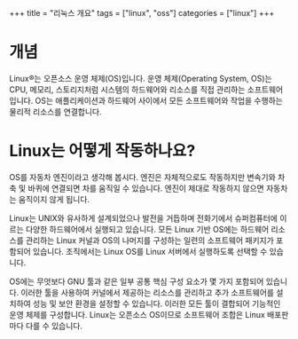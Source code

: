 +++
title = "리눅스 개요"
tags = ["linux", "oss"]
categories = ["linux"]
+++

# 개념

Linux®는 오픈소스 운영 체제(OS)입니다. 운영 체제(Operating System, OS)는 CPU, 메모리, 스토리지처럼 시스템의 하드웨어와 리소스를 직접 관리하는 소프트웨어입니다. OS는 애플리케이션과 하드웨어 사이에서 모든 소프트웨어와 작업을 수행하는 물리적 리소스를 연결합니다.


# Linux는 어떻게 작동하나요?

OS를 자동차 엔진이라고 생각해 봅시다. 엔진은 자체적으로도 작동하지만 변속기와 차축 및 바퀴에 연결되면 차를 움직일 수 있습니다. 엔진이 제대로 작동하지 않으면 자동차는 움직이지 않게 됩니다.

Linux는 UNIX와 유사하게 설계되었으나 발전을 거듭하며 전화기에서 슈퍼컴퓨터에 이르는 다양한 하드웨어에서 실행되고 있습니다. 모든 Linux 기반 OS에는 하드웨어 리소스를 관리하는 Linux 커널과 OS의 나머지를 구성하는 일련의 소프트웨어 패키지가 포함되어 있습니다. 조직에서는 Linux OS를 Linux 서버에서 실행하도록 선택할 수 있습니다.

OS에는 무엇보다 GNU 툴과 같은 일부 공통 핵심 구성 요소가 몇 가지 포함되어 있습니다. 이러한 툴을 사용하여 커널에서 제공하는 리소스를 관리하고 추가 소프트웨어를 설치하여 성능 및 보안 환경을 설정할 수 있습니다. 이러한 모든 툴이 결합되어 기능적인 운영 체제를 구성합니다. Linux는 오픈소스 OS이므로 소프트웨어 조합은 Linux 배포판마다 다를 수 있습니다.